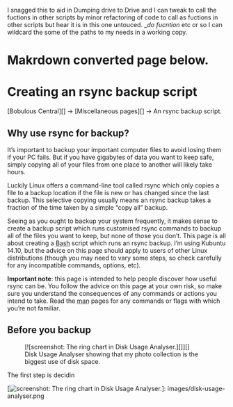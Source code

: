 I snagged this to aid in Dumping drive to Drive and I can tweak to call the fuctions in other scripts by minor 
refactoring of code to call as fuctions in other scripts but hear it is in this one untouced. 
__do fucntion_ etc or so I can wildcard the some of the paths to my needs in a working copy.

Makrdown converted page below.
=========================================================================================================================
Creating an rsync backup script
===============================

<nav class="treeBranch">[Bobulous Central][] → [Miscellaneous pages][] → An rsync backup script.</nav>

Why use rsync for backup?
-------------------------

<script type="text/javascript"><!--
google_ad_client = "ca-pub-6536468970450249";
/* Misc top-of-page embedded */
google_ad_slot = "9245723422";
google_ad_width = 300;
google_ad_height = 250;
//-->
</script>
<script type="text/javascript" src="http://pagead2.googlesyndication.com/pagead/show_ads.js">
</script>

It’s important to backup your important computer files to avoid losing them if your PC fails. But if you have gigabytes of data you want to keep safe, simply copying all of your files from one place to another will likely take hours.

Luckily Linux offers a command-line tool called rsync which only copies a file to a backup location if the file is new or has changed since the last backup. This selective copying usually means an rsync backup takes a fraction of the time taken by a simple “copy all” backup.

Seeing as you ought to backup your system frequently, it makes sense to create a backup script which runs customised rsync commands to backup all of the files you want to keep, but none of those you don’t. This page is all about creating a <abbr title="GNU Bourne-Again SHell">Bash</abbr> script which runs an rsync backup. I’m using Kubuntu 14.10, but the advice on this page should apply to users of other Linux distributions (though you may need to vary some steps, so check carefully for any incompatible commands, options, etc).

**Important note**: this page is intended to help people discover how useful rsync can be. You follow the advice on this page at your own risk, so make sure you understand the consequences of any commands or actions you intend to take. Read the <abbr title="manual">man</abbr> pages for any commands or flags with which you’re not familiar.

Before you backup
-----------------

<figure class="captionedImage">
[![screenshot: The ring chart in Disk Usage Analyser.][]][]

<figcaption>
Disk Usage Analyser showing that my photo collection is the biggest use of disk space.

</figcaption>
</figure>
The first step is decidin

  [Bobulous Central]: ../index.html
  [Miscellaneous pages]: index.html
  [screenshot: The ring chart in Disk Usage Analyser.]: images/disk-usage-analyser_thumb.png "Disk Usage Analyser ring chart"
  [![screenshot: The ring chart in Disk Usage Analyser.][]]: images/disk-usage-analyser.png
